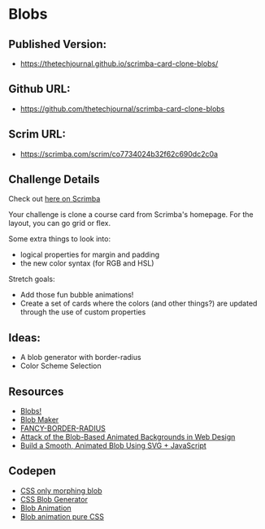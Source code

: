 # Blobs

## Published Version:
* https://thetechjournal.github.io/scrimba-card-clone-blobs/

## Github URL:
* https://github.com/thetechjournal/scrimba-card-clone-blobs 

## Scrim URL:
* https://scrimba.com/scrim/co7734024b32f62c690dc2c0a

## Challenge Details
Check out [here on Scrimba](https://scrimba.com/learn/weeklychallenge/the-weekly-web-dev-challenge-scrimba-course-card-clone-latest-challenge-cr87E8UK)

Your challenge is clone a course card from Scrimba's homepage.
For the layout, you can go grid or flex.

Some extra things to look into:
 - logical properties for margin and padding
 - the new color syntax (for RGB and HSL)
 
 Stretch goals: 
  - Add those fun bubble animations!
  - Create a set of cards where the colors (and other things?) are updated through the use of custom properties

## Ideas:
- A blob generator with border-radius
- Color Scheme Selection

## Resources
* [Blobs!](https://css-tricks.com/blobs/)
* [Blob Maker](https://www.blobmaker.app/)
* [FANCY-BORDER-RADIUS](https://9elements.github.io/fancy-border-radius/)
* [Attack of the Blob-Based Animated Backgrounds in Web Design](https://speckyboy.com/blob-animated-backgrounds/)
* [Build a Smooth, Animated Blob Using SVG + JavaScript](https://georgefrancis.dev/writing/build-a-smooth-animated-blob-with-svg-and-js/)

## Codepen
* [CSS only morphing blob](https://codepen.io/notwaldorf/pen/omXwzw)
* [CSS Blob Generator](https://codepen.io/edwinchen26/pen/daoZqd)
* [Blob Animation](https://codepen.io/Meilan/pen/MwdMdp)
* [Blob animation pure CSS](https://codepen.io/uchardon/pen/jXzeXz)

